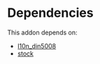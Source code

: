 # Dependencies

This addon depends on:

- [l10n_din5008](https://github.com/bringout/oca-ocb-l10n_asia-pacific/tree/efdea80ab89e6fd2dde7037541c6b7598c085136/odoo-bringout-oca-ocb-l10n_din5008)
- [stock](https://github.com/bringout/oca-ocb-warehouse/tree/9b14fcb23c7ebeb2f1d8695642aaa941064d4d00/odoo-bringout-oca-ocb-stock)

